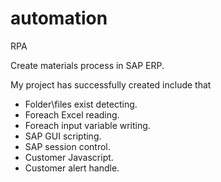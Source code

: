 # automation
RPA

Create materials process in SAP ERP.

My project has successfully created include that 
- Folder\files exist detecting.
- Foreach Excel reading.
- Foreach input variable writing.
- SAP GUI scripting.
- SAP session control.
- Customer Javascript.
- Customer alert handle.
